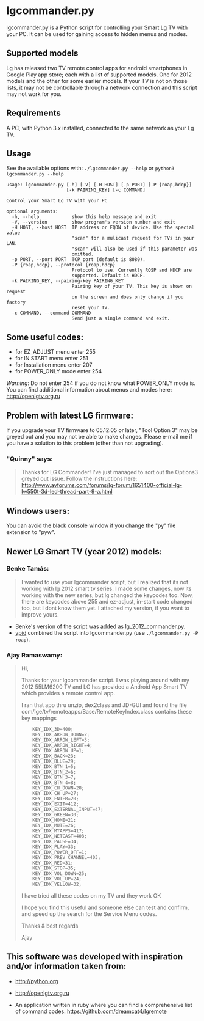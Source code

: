 # lgcommander.py
lgcommander.py is a Python script for controlling your Smart Lg TV with your PC.
It can be used for gaining access to hidden menus and modes.

## Supported models
Lg has released two TV remote control apps for android smartphones in Google Play app store; each with a list of supported models. One for 2012 models and the other for some earlier models. If your TV is not on those lists, it may not be controllable through a network connection and this script may not work for you.

## Requirements
A PC, with Python 3.x installed, connected to the same network as your Lg TV.

## Usage

See the available options with: `./lgcommander.py --help` or `python3 lgcommander.py --help`

    usage: lgcommander.py [-h] [-V] [-H HOST] [-p PORT] [-P {roap,hdcp}]
                          [-k PAIRING_KEY] [-c COMMAND]

    Control your Smart Lg TV with your PC

    optional arguments:
      -h, --help            show this help message and exit
      -V, --version         show program's version number and exit
      -H HOST, --host HOST  IP address or FQDN of device. Use the special value
                            "scan" for a mulicast request for TVs in your LAN.
                            "scan" will also be used if this parameter was
                            omitted.
      -p PORT, --port PORT  TCP port (default is 8080).
      -P {roap,hdcp}, --protocol {roap,hdcp}
                            Protocol to use. Currently ROSP and HDCP are
                            supported. Default is HDCP.
      -k PAIRING_KEY, --pairing-key PAIRING_KEY
                            Pairing key of your TV. This key is shown on request
                            on the screen and does only change if you factory
                            reset your TV.
      -c COMMAND, --command COMMAND
                            Send just a single command and exit.

## Some useful codes:

* for EZ_ADJUST menu enter 255
* for IN START menu enter 251
* for Installation menu enter 207
* for POWER_ONLY mode enter 254

*Warning*: Do not enter 254 if you do not know what POWER_ONLY mode is. You can find additional information about menus and modes here: <http://openlgtv.org.ru>

## Problem with latest LG firmware:
If you upgrade your TV firmware to 05.12.05 or later, "Tool Option 3" may be greyed out and you may not be able to make changes.  Please e-mail me if you have a solution to this problem (other than not upgrading).

### "Quinny" says:
> Thanks for LG Commander!
> I've just managed to sort out the Options3 greyed out issue.
> Follow the instructions here: http://www.avforums.com/forums/lg-forum/1651400-official-lg-lw550t-3d-led-thread-part-9-a.html

## Windows users:
You can avoid the black console window if you change the "py" file extension to "pyw".

## Newer LG Smart TV (year 2012) models:

### Benke Tamás:
> I wanted to use your lgcommander script, but I realized that its not working with lg 2012 smart tv series. I made some changes, now its working with the new series, but lg changed the keycodes too. Now, there are keycodes above 255 and ez-adjust, in-start code changed too, but I dont know them yet. I attached my version, if you want to improve yours.

* Benke's version of the script was added as lg_2012_commander.py.
* [ypid](https://github.com/ypid) combined the script into lgcommander.py (use `./lgcommander.py -P roap`).

### Ajay Ramaswamy:
> Hi,
>
> Thanks for your lgcommander script. I was playing around with my 2012 55LM6200
> TV and LG has provided a Android App Smart TV which provides a remote control
> app.
>
> I ran that app thru unzip, dex2class and JD-GUI and found the file
> com/lge/tv/remoteapps/Base/RemoteKeyIndex.class contains these key mappings
>
>
>         KEY_IDX_3D=400;
>         KEY_IDX_ARROW_DOWN=2;
>         KEY_IDX_ARROW_LEFT=3;
>         KEY_IDX_ARROW_RIGHT=4;
>         KEY_IDX_ARROW_UP=1;
>         KEY_IDX_BACK=23;
>         KEY_IDX_BLUE=29;
>         KEY_IDX_BTN_1=5;
>         KEY_IDX_BTN_2=6;
>         KEY_IDX_BTN_3=7;
>         KEY_IDX_BTN_4=8;
>         KEY_IDX_CH_DOWN=28;
>         KEY_IDX_CH_UP=27;
>         KEY_IDX_ENTER=20;
>         KEY_IDX_EXIT=412;
>         KEY_IDX_EXTERNAL_INPUT=47;
>         KEY_IDX_GREEN=30;
>         KEY_IDX_HOME=21;
>         KEY_IDX_MUTE=26;
>         KEY_IDX_MYAPPS=417;
>         KEY_IDX_NETCAST=408;
>         KEY_IDX_PAUSE=34;
>         KEY_IDX_PLAY=33;
>         KEY_IDX_POWER_OFF=1;
>         KEY_IDX_PREV_CHANNEL=403;
>         KEY_IDX_RED=31;
>         KEY_IDX_STOP=35;
>         KEY_IDX_VOL_DOWN=25;
>         KEY_IDX_VOL_UP=24;
>         KEY_IDX_YELLOW=32;
>
> I have tried all these codes on my TV and they work OK
>
> I hope you find this useful and someone else can test and confirm, and speed up
> the search for the Service Menu codes.
>
> Thanks & best regards
>
> Ajay

## This software was developed with inspiration and/or information taken from:

* <http://python.org>


* <http://openlgtv.org.ru>


* An application written in ruby where you can find a comprehensive list of command codes:
<https://github.com/dreamcat4/lgremote>
